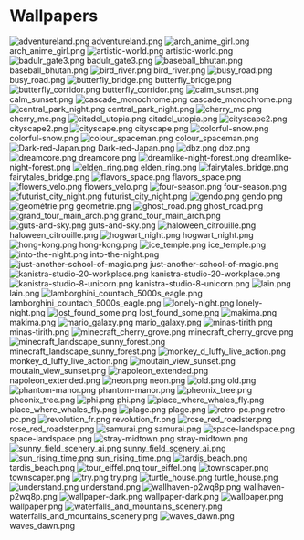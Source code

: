 # Wallpapers

![adventureland.png](adventureland.png)
adventureland.png
![arch_anime_girl.png](arch_anime_girl.png)
arch_anime_girl.png
![artistic-world.png](artistic-world.png)
artistic-world.png
![badulr_gate3.png](badulr_gate3.png)
badulr_gate3.png
![baseball_bhutan.png](baseball_bhutan.png)
baseball_bhutan.png
![bird_river.png](bird_river.png)
bird_river.png
![busy_road.png](busy_road.png)
busy_road.png
![butterfly_bridge.png](butterfly_bridge.png)
butterfly_bridge.png
![butterfly_corridor.png](butterfly_corridor.png)
butterfly_corridor.png
![calm_sunset.png](calm_sunset.png)
calm_sunset.png
![cascade_monochrome.png](cascade_monochrome.png)
cascade_monochrome.png
![central_park_night.png](central_park_night.png)
central_park_night.png
![cherry_mc.png](cherry_mc.png)
cherry_mc.png
![citadel_utopia.png](citadel_utopia.png)
citadel_utopia.png
![cityscape2.png](cityscape2.png)
cityscape2.png
![cityscape.png](cityscape.png)
cityscape.png
![colorful-snow.png](colorful-snow.png)
colorful-snow.png
![colour_spaceman.png](colour_spaceman.png)
colour_spaceman.png
![Dark-red-Japan.png](Dark-red-Japan.png)
Dark-red-Japan.png
![dbz.png](dbz.png)
dbz.png
![dreamcore.png](dreamcore.png)
dreamcore.png
![dreamlike-night-forest.png](dreamlike-night-forest.png)
dreamlike-night-forest.png
![elden_ring.png](elden_ring.png)
elden_ring.png
![fairytales_bridge.png](fairytales_bridge.png)
fairytales_bridge.png
![flavors_space.png](flavors_space.png)
flavors_space.png
![flowers_velo.png](flowers_velo.png)
flowers_velo.png
![four-season.png](four-season.png)
four-season.png
![futurist_city_night.png](futurist_city_night.png)
futurist_city_night.png
![gendo.png](gendo.png)
gendo.png
![geométrie.png](geométrie.png)
geométrie.png
![ghost_road.png](ghost_road.png)
ghost_road.png
![grand_tour_main_arch.png](grand_tour_main_arch.png)
grand_tour_main_arch.png
![guts-and-sky.png](guts-and-sky.png)
guts-and-sky.png
![haloween_citrouille.png](haloween_citrouille.png)
haloween_citrouille.png
![hogwart_night.png](hogwart_night.png)
hogwart_night.png
![hong-kong.png](hong-kong.png)
hong-kong.png
![ice_temple.png](ice_temple.png)
ice_temple.png
![into-the-night.png](into-the-night.png)
into-the-night.png
![just-another-school-of-magic.png](just-another-school-of-magic.png)
just-another-school-of-magic.png
![kanistra-studio-20-workplace.png](kanistra-studio-20-workplace.png)
kanistra-studio-20-workplace.png
![kanistra-studio-8-unicorn.png](kanistra-studio-8-unicorn.png)
kanistra-studio-8-unicorn.png
![lain.png](lain.png)
lain.png
![lamborghini_countach_5000s_eagle.png](lamborghini_countach_5000s_eagle.png)
lamborghini_countach_5000s_eagle.png
![lonely-night.png](lonely-night.png)
lonely-night.png
![lost_found_some.png](lost_found_some.png)
lost_found_some.png
![makima.png](makima.png)
makima.png
![mario_galaxy.png](mario_galaxy.png)
mario_galaxy.png
![minas-tirith.png](minas-tirith.png)
minas-tirith.png
![minecraft_cherry_grove.png](minecraft_cherry_grove.png)
minecraft_cherry_grove.png
![minecraft_landscape_sunny_forest.png](minecraft_landscape_sunny_forest.png)
minecraft_landscape_sunny_forest.png
![monkey_d_luffy_live_action.png](monkey_d_luffy_live_action.png)
monkey_d_luffy_live_action.png
![moutain_view_sunset.png](moutain_view_sunset.png)
moutain_view_sunset.png
![napoleon_extended.png](napoleon_extended.png)
napoleon_extended.png
![neon.png](neon.png)
neon.png
![old.png](old.png)
old.png
![phantom-manor.png](phantom-manor.png)
phantom-manor.png
![pheonix_tree.png](pheonix_tree.png)
pheonix_tree.png
![phi.png](phi.png)
phi.png
![place_where_whales_fly.png](place_where_whales_fly.png)
place_where_whales_fly.png
![plage.png](plage.png)
plage.png
![retro-pc.png](retro-pc.png)
retro-pc.png
![revolution_fr.png](revolution_fr.png)
revolution_fr.png
![rose_red_roadster.png](rose_red_roadster.png)
rose_red_roadster.png
![samurai.png](samurai.png)
samurai.png
![space-landspace.png](space-landspace.png)
space-landspace.png
![stray-midtown.png](stray-midtown.png)
stray-midtown.png
![sunny_field_scenery_ai.png](sunny_field_scenery_ai.png)
sunny_field_scenery_ai.png
![sun_rising_time.png](sun_rising_time.png)
sun_rising_time.png
![tardis_beach.png](tardis_beach.png)
tardis_beach.png
![tour_eiffel.png](tour_eiffel.png)
tour_eiffel.png
![townscaper.png](townscaper.png)
townscaper.png
![try.png](try.png)
try.png
![turtle_house.png](turtle_house.png)
turtle_house.png
![understand.png](understand.png)
understand.png
![wallhaven-p2wq8p.png](wallhaven-p2wq8p.png)
wallhaven-p2wq8p.png
![wallpaper-dark.png](wallpaper-dark.png)
wallpaper-dark.png
![wallpaper.png](wallpaper.png)
wallpaper.png
![waterfalls_and_mountains_scenery.png](waterfalls_and_mountains_scenery.png)
waterfalls_and_mountains_scenery.png
![waves_dawn.png](waves_dawn.png)
waves_dawn.png
